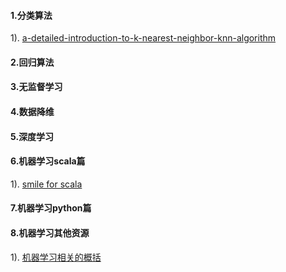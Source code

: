 #### 1.分类算法
1). [a-detailed-introduction-to-k-nearest-neighbor-knn-algorithm](https://saravananthirumuruganathan.wordpress.com/2010/05/17/a-detailed-introduction-to-k-nearest-neighbor-knn-algorithm/)  
#### 2.回归算法
#### 3.无监督学习
#### 4.数据降维
#### 5.深度学习
#### 6.机器学习scala篇
1). [smile for scala](http://haifengl.github.io/smile/)  
#### 7.机器学习python篇
#### 8.机器学习其他资源
1). [机器学习相关的概括](http://haifengl.github.io/smile/overview.html)  







